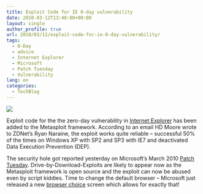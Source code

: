 ```yaml
---
title: Exploit Code for IE 0-day vulnerability
date: 2010-03-12T13:48:00+00:00
layout: single
author_profile: true
url: 2010/03/12/exploit-code-for-ie-0-day-vulnerability/
tags:
  - 0-Day
  - advice
  - Internet Explorer
  - Microsoft
  - Patch Tuesday
  - Vulnerability
lang: en
categories: 
  - TechBlog
---
```

[![](http://2.bp.blogspot.com/_vaUVXcmC3OI/S5o-Isc7XUI/AAAAAAAABQk/RVBIBToKD2Y/s640/microsoft_logo.jpg)](http://2.bp.blogspot.com/_vaUVXcmC3OI/S5o-Isc7XUI/AAAAAAAABQk/RVBIBToKD2Y/s1600-h/microsoft_logo.jpg)

Exploit code for the the zero-day vulnerability in [Internet Explorer](http://www.microsoft.com/technet/security/advisory/981374.mspx) has been added to the Metasploit framework. According to an email HD Moore wrote to ZDNet’s Ryan Naraine, the exploit works quite reliable – successful 50% of the times on Windows XP with SP2 and SP3 with IE7 and deactivated Data Execution Prevention (DEP).

The security hole got reported yesterday on Microsoft’s March 2010 [Patch Tuesday](http://boelectronic.blogspot.com/2010/03/microsoft-patch-tuesday-march-2010.html). Drive-by-Download-Exploits are likely to appear now as the Metasploit framework is open source and the exploit can now be abused even by script kiddies. Time to change the default browser – Microsoft just released a new [browser choice](http://boelectronic.blogspot.com/2010/03/browser-choice.html) screen which allows for exactly that!
